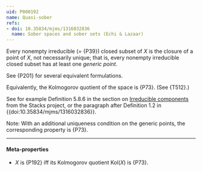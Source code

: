 ```yaml
---
uid: P000192
name: Quasi-sober
refs:
- doi: 10.35834/mjms/1316032836
  name: Sober spaces and sober sets (Echi & Lazaar)
---
```


Every nonempty irreducible (= {P39}) closed subset of $X$ is the closure of a point of $X$, not necessarily unique;
that is, every nonempty irreducible closed subset has at least one *generic point*.

See {P201} for several equivalent formulations.

Equivalently, the Kolmogorov quotient of the space is {P73}. (See {T512}.)

See for example Definition 5.8.6 in the section on [Irreducible components](https://stacks.math.columbia.edu/tag/004U) from the Stacks project,
or the paragraph after Definition 1.2 in {{doi:10.35834/mjms/1316032836}}.

Note: With an additional uniqueness condition on the generic points, the corresponding property is {P73}.

----
#### Meta-properties

- $X$ is {P192} iff its Kolmogorov quotient $\text{Kol}(X)$ is {P73}.
